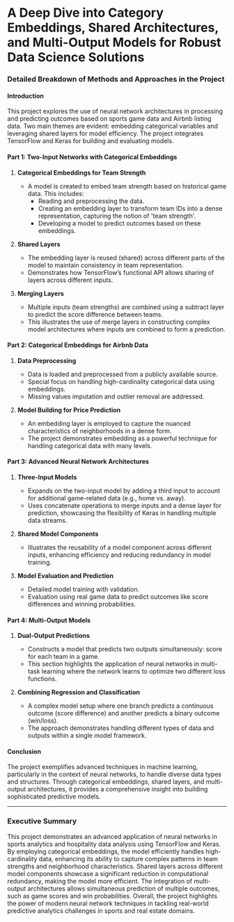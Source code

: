 # A Deep Dive into Category Embeddings, Shared Architectures, and Multi-Output Models for Robust Data Science Solutions

### Detailed Breakdown of Methods and Approaches in the Project

#### **Introduction**
This project explores the use of neural network architectures in processing and predicting outcomes based on sports game data and Airbnb listing data. Two main themes are evident: embedding categorical variables and leveraging shared layers for model efficiency. The project integrates TensorFlow and Keras for building and evaluating models.

#### **Part 1: Two-Input Networks with Categorical Embeddings**

1. **Categorical Embeddings for Team Strength**
   - A model is created to embed team strength based on historical game data. This includes:
     - Reading and preprocessing the data.
     - Creating an embedding layer to transform team IDs into a dense representation, capturing the notion of 'team strength'.
     - Developing a model to predict outcomes based on these embeddings.

2. **Shared Layers**
   - The embedding layer is reused (shared) across different parts of the model to maintain consistency in team representation.
   - Demonstrates how TensorFlow’s functional API allows sharing of layers across different inputs.

3. **Merging Layers**
   - Multiple inputs (team strengths) are combined using a subtract layer to predict the score difference between teams.
   - This illustrates the use of merge layers in constructing complex model architectures where inputs are combined to form a prediction.

#### **Part 2: Categorical Embeddings for Airbnb Data**

1. **Data Preprocessing**
   - Data is loaded and preprocessed from a publicly available source.
   - Special focus on handling high-cardinality categorical data using embeddings.
   - Missing values imputation and outlier removal are addressed.

2. **Model Building for Price Prediction**
   - An embedding layer is employed to capture the nuanced characteristics of neighborhoods in a dense form.
   - The project demonstrates embedding as a powerful technique for handling categorical data with many levels.

#### **Part 3: Advanced Neural Network Architectures**

1. **Three-Input Models**
   - Expands on the two-input model by adding a third input to account for additional game-related data (e.g., home vs. away).
   - Uses concatenate operations to merge inputs and a dense layer for prediction, showcasing the flexibility of Keras in handling multiple data streams.

2. **Shared Model Components**
   - Illustrates the reusability of a model component across different inputs, enhancing efficiency and reducing redundancy in model training.

3. **Model Evaluation and Prediction**
   - Detailed model training with validation.
   - Evaluation using real game data to predict outcomes like score differences and winning probabilities.

#### **Part 4: Multi-Output Models**

1. **Dual-Output Predictions**
   - Constructs a model that predicts two outputs simultaneously: score for each team in a game.
   - This section highlights the application of neural networks in multi-task learning where the network learns to optimize two different loss functions.

2. **Combining Regression and Classification**
   - A complex model setup where one branch predicts a continuous outcome (score difference) and another predicts a binary outcome (win/loss).
   - The approach demonstrates handling different types of data and outputs within a single model framework.

#### **Conclusion**
The project exemplifies advanced techniques in machine learning, particularly in the context of neural networks, to handle diverse data types and structures. Through categorical embeddings, shared layers, and multi-output architectures, it provides a comprehensive insight into building sophisticated predictive models.

---

### Executive Summary

This project demonstrates an advanced application of neural networks in sports analytics and hospitality data analysis using TensorFlow and Keras. By employing categorical embeddings, the model efficiently handles high-cardinality data, enhancing its ability to capture complex patterns in team strengths and neighborhood characteristics. Shared layers across different model components showcase a significant reduction in computational redundancy, making the model more efficient. The integration of multi-output architectures allows simultaneous prediction of multiple outcomes, such as game scores and win probabilities. Overall, the project highlights the power of modern neural network techniques in tackling real-world predictive analytics challenges in sports and real estate domains.
